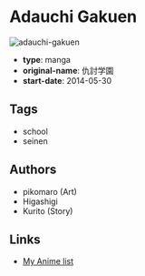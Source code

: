 # Adauchi Gakuen

![adauchi-gakuen](https://cdn.myanimelist.net/images/manga/1/127147.jpg)

-   **type**: manga
-   **original-name**: 仇討学園
-   **start-date**: 2014-05-30

## Tags

-   school
-   seinen

## Authors

-   pikomaro (Art)
-   Higashigi
-   Kurito (Story)

## Links

-   [My Anime list](https://myanimelist.net/manga/73261/Adauchi_Gakuen)
